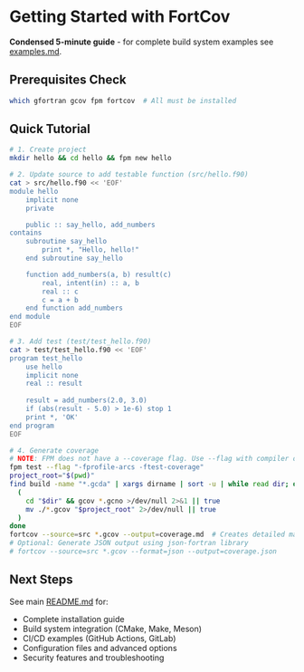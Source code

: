 # Getting Started with FortCov

**Condensed 5-minute guide** - for complete build system examples see [examples.md](examples.md).

## Prerequisites Check

```bash
which gfortran gcov fpm fortcov  # All must be installed
```

## Quick Tutorial

```bash
# 1. Create project
mkdir hello && cd hello && fpm new hello

# 2. Update source to add testable function (src/hello.f90)
cat > src/hello.f90 << 'EOF'
module hello
    implicit none
    private

    public :: say_hello, add_numbers
contains
    subroutine say_hello
        print *, "Hello, hello!"
    end subroutine say_hello

    function add_numbers(a, b) result(c)
        real, intent(in) :: a, b
        real :: c
        c = a + b
    end function add_numbers
end module
EOF

# 3. Add test (test/test_hello.f90)
cat > test/test_hello.f90 << 'EOF'
program test_hello
    use hello
    implicit none
    real :: result
    
    result = add_numbers(2.0, 3.0)
    if (abs(result - 5.0) > 1e-6) stop 1
    print *, 'OK'
end program
EOF

# 4. Generate coverage
# NOTE: FPM does not have a --coverage flag. Use --flag with compiler options:
fpm test --flag "-fprofile-arcs -ftest-coverage"
project_root="$(pwd)"
find build -name "*.gcda" | xargs dirname | sort -u | while read dir; do
  (
    cd "$dir" && gcov *.gcno >/dev/null 2>&1 || true
    mv ./*.gcov "$project_root" 2>/dev/null || true
  )
done
fortcov --source=src *.gcov --output=coverage.md  # Creates detailed markdown report
# Optional: Generate JSON output using json-fortran library
# fortcov --source=src *.gcov --format=json --output=coverage.json
```

## Next Steps

See main [README.md](../../README.md) for:
- Complete installation guide
- Build system integration (CMake, Make, Meson)
- CI/CD examples (GitHub Actions, GitLab)  
- Configuration files and advanced options
- Security features and troubleshooting
